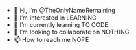 - 👋 Hi, I’m @TheOnlyNameRemaining
- 👀 I’m interested in LEARNING
- 🌱 I’m currently learning TO CODE
- 💞️ I’m looking to collaborate on NOTHING
- 📫 How to reach me NOPE

<!---
TheOnlyNameRemaining/TheOnlyNameRemaining is a ✨ special ✨ repository because its `README.md` (this file) appears on your GitHub profile.
You can click the Preview link to take a look at your changes.
--->
